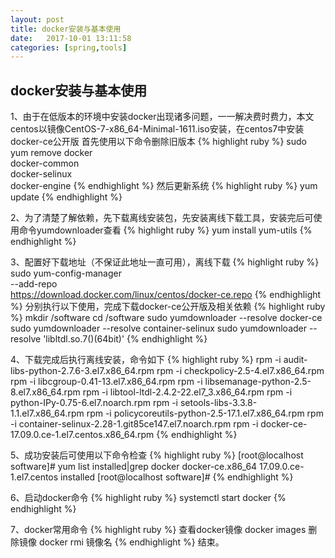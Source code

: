 ```yaml
---
layout: post
title: docker安装与基本使用
date:   2017-10-01 13:11:58
categories: [spring,tools]
---
```


## docker安装与基本使用

1、由于在低版本的环境中安装docker出现诸多问题，一一解决费时费力，本文centos以镜像CentOS-7-x86_64-Minimal-1611.iso安装，在centos7中安装docker-ce公开版
首先使用以下命令删除旧版本
{% highlight ruby %}
sudo yum remove docker \
                  docker-common \
                  docker-selinux \
                  docker-engine
{% endhighlight %}
然后更新系统
{% highlight ruby %}
yum update
{% endhighlight %}

2、为了清楚了解依赖，先下载离线安装包，先安装离线下载工具，安装完后可使用命令yumdownloader查看
{% highlight ruby %}
yum install yum-utils
{% endhighlight %}

3、配置好下载地址（不保证此地址一直可用），离线下载
{% highlight ruby %}
sudo yum-config-manager \
    --add-repo \
    https://download.docker.com/linux/centos/docker-ce.repo
{% endhighlight %}
分别执行以下使用，完成下载docker-ce公开版及相关依赖
{% highlight ruby %}
mkdir /software
cd /software
sudo yumdownloader --resolve docker-ce
sudo yumdownloader --resolve container-selinux
sudo yumdownloader --resolve 'libltdl.so.7()(64bit)'
{% endhighlight %}

4、下载完成后执行离线安装，命令如下
{% highlight ruby %}
rpm -i audit-libs-python-2.7.6-3.el7.x86_64.rpm
rpm -i checkpolicy-2.5-4.el7.x86_64.rpm
rpm -i libcgroup-0.41-13.el7.x86_64.rpm
rpm -i libsemanage-python-2.5-8.el7.x86_64.rpm
rpm -i libtool-ltdl-2.4.2-22.el7_3.x86_64.rpm
rpm -i python-IPy-0.75-6.el7.noarch.rpm
rpm -i setools-libs-3.3.8-1.1.el7.x86_64.rpm
rpm -i policycoreutils-python-2.5-17.1.el7.x86_64.rpm
rpm -i container-selinux-2.28-1.git85ce147.el7.noarch.rpm
rpm -i docker-ce-17.09.0.ce-1.el7.centos.x86_64.rpm
{% endhighlight %}

5、成功安装后可使用以下命令检查
{% highlight ruby %}
[root@localhost software]# yum list installed|grep docker
docker-ce.x86_64                      17.09.0.ce-1.el7.centos          installed
[root@localhost software]# 
{% endhighlight %}

6、启动docker命令
{% highlight ruby %}
systemctl start docker
{% endhighlight %}

7、docker常用命令
{% highlight ruby %}
查看docker镜像 
docker images
删除镜像
docker rmi 镜像名
{% endhighlight %}
结束。
